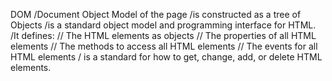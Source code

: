DOM
    /Document Object Model of the page
    /is constructed as a tree of Objects
    /is a standard object model and programming interface for HTML.
    /It defines:
        // The HTML elements as objects
        // The properties of all HTML elements
        // The methods to access all HTML elements
        // The events for all HTML elements
    /  is a standard for how to get, change, add, or delete HTML elements.
